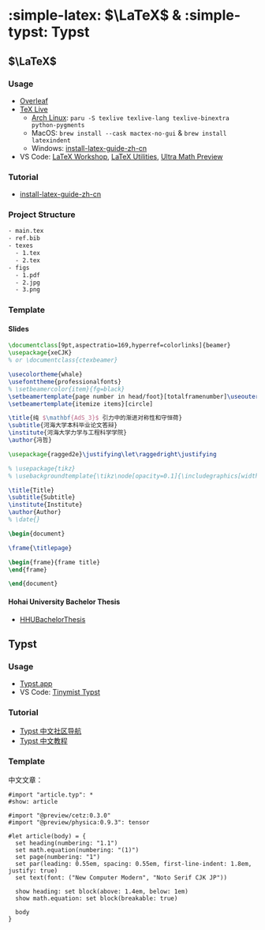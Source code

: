 # :simple-latex: $\LaTeX$ & :simple-typst: Typst

## $\LaTeX$

### Usage

- [Overleaf](https://www.overleaf.com/)
- [TeX Live](https://tug.org/texlive/)
  - [Arch Linux](https://wiki.archlinux.org/title/TeX_Live): `paru -S texlive texlive-lang texlive-binextra python-pygments`
  - MacOS: `brew install --cask mactex-no-gui` & `brew install latexindent`
  - Windows: [install-latex-guide-zh-cn](https://ctan.org/pkg/install-latex-guide-zh-cn)
- VS Code: [LaTeX Workshop](https://marketplace.visualstudio.com/items?itemName=James-Yu.latex-workshop), [LaTeX Utilities](https://marketplace.visualstudio.com/items?itemName=tecosaur.latex-utilities), [Ultra Math Preview](https://marketplace.visualstudio.com/items?itemName=yfzhao.ultra-math-preview)

### Tutorial

- [install-latex-guide-zh-cn](https://ctan.org/pkg/install-latex-guide-zh-cn)

### Project Structure

```sh
- main.tex
- ref.bib
- texes
  - 1.tex
  - 2.tex
- figs
  - 1.pdf
  - 2.jpg
  - 3.png
```

### Template

#### Slides

```latex
\documentclass[9pt,aspectratio=169,hyperref=colorlinks]{beamer}
\usepackage{xeCJK}
% or \documentclass{ctexbeamer}

\usecolortheme{whale}
\usefonttheme{professionalfonts}
% \setbeamercolor{item}{fg=black}
\setbeamertemplate{page number in head/foot}[totalframenumber]\useoutertheme[footline=authorinstitutetitle]{miniframes}
\setbeamertemplate{itemize items}[circle]

\title{纯 $\mathbf{AdS_3}$ 引力中的渐进对称性和守恒荷}
\subtitle{河海大学本科毕业论文答辩}
\institute{河海大学力学与工程科学学院}
\author{冯哲}

\usepackage{ragged2e}\justifying\let\raggedright\justifying

% \usepackage{tikz}
% \usebackgroundtemplate{\tikz\node[opacity=0.1]{\includegraphics[width=\paperwidth]{background.jpg}};}

\title{Title}
\subtitle{Subtitle}
\institute{Institute}
\author{Author}
% \date{}

\begin{document}

\frame{\titlepage}

\begin{frame}{frame title}
\end{frame}

\end{document}
```

#### Hohai University Bachelor Thesis

- [HHUBachelorThesis](https://github.com/ph3n92h3/HHUBachelorThesis)

## Typst

### Usage

- [Typst.app](https://Typst.app)
- VS Code: [Tinymist Typst](https://marketplace.visualstudio.com/items?itemName=myriad-dreamin.tinymist)

### Tutorial

- [Typst 中文社区导航](https://Typst-doc-cn.github.io/guide/)
- [Typst 中文教程](https://Typst-doc-cn.github.io/tutorial/)

### Template

中文文章：

```Typst
#import "article.typ": *
#show: article

#import "@preview/cetz:0.3.0"
#import "@preview/physica:0.9.3": tensor

#let article(body) = {
  set heading(numbering: "1.1")
  set math.equation(numbering: "(1)")
  set page(numbering: "1")
  set par(leading: 0.55em, spacing: 0.55em, first-line-indent: 1.8em, justify: true)
  set text(font: ("New Computer Modern", "Noto Serif CJK JP"))

  show heading: set block(above: 1.4em, below: 1em)
  show math.equation: set block(breakable: true)

  body
}
```
